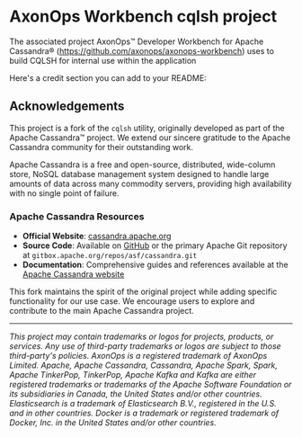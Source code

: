 # AxonOps Workbench cqlsh project
The associated project AxonOps™ Developer Workbench for Apache Cassandra® (https://github.com/axonops/axonops-workbench) uses to build CQLSH for internal use within the application

Here's a credit section you can add to your README:

## Acknowledgements

This project is a fork of the `cqlsh` utility, originally developed as part of the Apache Cassandra™ project. We extend our sincere gratitude to the Apache Cassandra community for their outstanding work.

Apache Cassandra is a free and open-source, distributed, wide-column store, NoSQL database management system designed to handle large amounts of data across many commodity servers, providing high availability with no single point of failure.

### Apache Cassandra Resources

- **Official Website**: [cassandra.apache.org](https://cassandra.apache.org/)
- **Source Code**: Available on [GitHub](https://github.com/apache/cassandra) or the primary Apache Git repository at `gitbox.apache.org/repos/asf/cassandra.git`
- **Documentation**: Comprehensive guides and references available at the [Apache Cassandra website](https://cassandra.apache.org/)

This fork maintains the spirit of the original project while adding specific functionality for our use case. We encourage users to explore and contribute to the main Apache Cassandra project.

***

*This project may contain trademarks or logos for projects, products, or services. Any use of third-party trademarks or logos are subject to those third-party's policies. AxonOps is a registered trademark of AxonOps Limited. Apache, Apache Cassandra, Cassandra, Apache Spark, Spark, Apache TinkerPop, TinkerPop, Apache Kafka and Kafka are either registered trademarks or trademarks of the Apache Software Foundation or its subsidiaries in Canada, the United States and/or other countries. Elasticsearch is a trademark of Elasticsearch B.V., registered in the U.S. and in other countries. Docker is a trademark or registered trademark of Docker, Inc. in the United States and/or other countries.*
